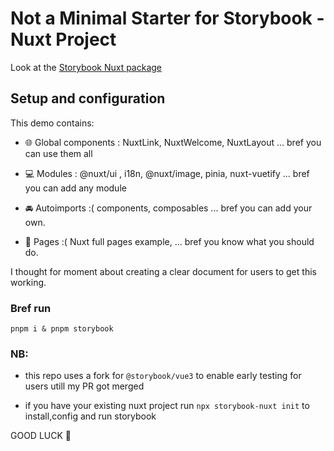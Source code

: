 # Not a Minimal Starter for Storybook - Nuxt Project

Look at the [Storybook Nuxt package](https://github.com/storybook-vue/storybook-nuxt) 

## Setup and configuration 

This demo contains:

- 🌐 Global components : NuxtLink, NuxtWelcome, NuxtLayout ...  bref you can use them all
  
- 💻 Modules : @nuxt/ui , i18n, @nuxt/image, pinia, nuxt-vuetify ... bref you can add any module
  
- 🚘 Autoimports :( components, composables ... bref you can add your own.
  
- 📃 Pages :( Nuxt full pages example, ... bref you know what you should do.


I thought for moment about creating a clear document for users to get this working.

### Bref run 

`pnpm i & pnpm storybook`


### NB: 
- this repo uses a fork for `@storybook/vue3` to enable early testing for users utill my PR got merged
  
- if you have your existing nuxt project run `npx storybook-nuxt init` to install,config and run storybook

GOOD LUCK 🤎


   


